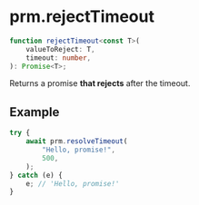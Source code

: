 # prm.rejectTimeout

```ts
function rejectTimeout<const T>(
    valueToReject: T,
    timeout: number,
): Promise<T>;
```

Returns a promise **that rejects** after the timeout.

## Example

```ts
try {
    await prm.resolveTimeout(
        "Hello, promise!",
        500,
    );
} catch (e) {
    e; // 'Hello, promise!'
}
```
